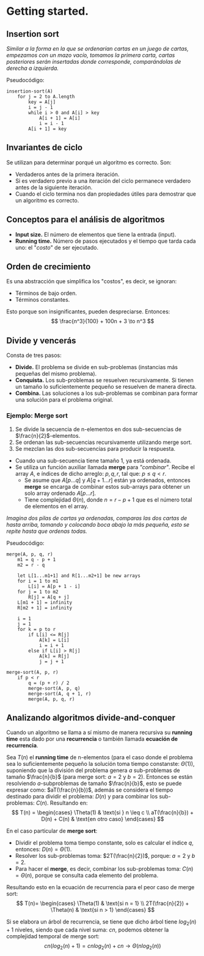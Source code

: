 # Getting started.

## Insertion sort
*Similar a la forma en la que se ordenarían cartas en un juego de cartas, empezamos con un mazo vacío, tomamos la primera carta, cartas posteriores serán insertadas donde corresponde, comparándolas de derecha a izquierda.*

Pseudocódigo:
```
insertion-sort(A)
    for j = 2 to A.length
        key = A[j]
        i = j - 1
        while i > 0 and A[i] > key
            A[i + 1] = A[i]
            i = i - 1
        A[i + 1] = key
```

## Invariantes de ciclo
Se utilizan para determinar porqué un algoritmo es correcto. Son:
- Verdaderos antes de la primera iteración.
- Si es verdadero previo a una iteración del ciclo permanece verdadero antes de la siguiente iteración.
- Cuando el ciclo termina nos dan propiedades útiles para demostrar que un algoritmo es correcto.

## Conceptos para el análisis de algoritmos
- **Input size.** El número de elementos que tiene la entrada (input).
- **Running time.** Número de pasos ejecutados y el tiempo que tarda cada uno: el "*costo*" de ser ejecutado.

## Orden de crecimiento
Es una abstracción que simplifica los "costos", es decir, se ignoran:
- Términos de bajo orden.
- Términos constantes.

Esto porque son insignificantes, pueden despreciarse. Entonces: 
$$
\frac{n^3}{100} + 100n + 3 \to n^3
$$

## Divide y vencerás
Consta de tres pasos:
- **Divide.** El problema se divide en sub-problemas (instancias más pequeñas del mismo problema).
- **Conquista.** Los sub-problemas se resuelven recursivamente. Si tienen un tamaño lo suficientemente pequeño se resuelven de manera directa.
- **Combina.** Las soluciones a los sub-problemas se combinan para formar una solución para el problema original.

### Ejemplo: Merge sort
1. Se divide la secuencia de n-elementos en dos sub-secuencias de $\frac{n}{2}$-elementos.
2. Se ordenan las sub-secuencias recursivamente utilizando merge sort.
3. Se mezclan las dos sub-secuencias para producir la respuesta.

* Cuando una sub-secuencia tiene tamaño 1, ya está ordenada.
* Se utiliza un función auxiliar llamada **merge** para *"combinar"*. Recibe el array $A$, e índices de dicho arreglo:  $p, q, r$, tal que: $p \le q \lt r$.
    * Se asume que $A[p...q]$ y $A[q+1...r]$ están ya ordenados, entonces **merge** se encarga de combinar estos sub-arrays para obtener un solo array ordenado $A[p...r]$.
    * Tiene complejidad $\Theta(n)$, donde $n = r - p + 1$ que es el número total de elementos en el array.

*Imagina dos pilas de cartas ya ordenadas, comparas las dos cartas de hasta arriba, tomando y colocando boca abajo la más pequeña, esto se repite hasta que ordenas todas.*

Pseudocódigo:
```
merge(A, p, q, r)
    m1 = q - p + 1
    m2 = r - q

    let L[1...m1+1] and R[1...m2+1] be new arrays
    for i = 1 to m1
        L[i] = A[p + 1 - i]
    for j = 1 to m2
        R[j] = A[q + j]
    L[m1 + 1] = infinity
    R[m2 + 1] = infinity

    i = 1
    j = 1
    for k = p to r
        if L[i] <= R[j]
            A[k] = L[i]
            i = i + 1
        else if L[i] > R[j]
            A[k] = R[j]
            j = j + 1
```
```
merge-sort(A, p, r)
    if p < r
        q = (p + r) / 2
        merge-sort(A, p, q)
        merge-sort(A, q + 1, r)
        merge(A, p, q, r)
```

## Analizando algoritmos **divide-and-conquer**
Cuando un algoritmo se llama a sí mismo de manera recursiva su **running time** esta dado por una **recurrencia** o también llamada **ecuación de recurrencia**.

Sea $T(n)$ el **running time** de n-elementos (para el caso donde el problema sea lo suficientemente pequeño la solución toma tiempo constanste: $\Theta(1)$), suponiendo que la división del problema genera $a$ sub-problemas de tamaño $\frac{n}{b}$ (para merge sort: $a=2$ y $b=2$).
Entonces se están resolviendo $a$-subproblemas de tamaño $\frac{n}{b}$, esto se puede expresar como: $aT(\frac{n}{b})$, además se considera el tiempo destinado para dividir el problema: $D(n)$ y para combinar los sub-problemas: $C(n)$.
Resultando en:
$$
T(n) = 
\begin{cases}
    \Theta(1) & \text{si } n \leq c \\
    aT(\frac{n}{b}) + D(n) + C(n) & \text{en otro caso}
\end{cases}
$$

En el caso particular de **merge sort**: 
- Dividir el problema toma tiempo constante, solo es calcular el índice $q$, entonces: $D(n) = \Theta(1)$.
- Resolver los sub-problemas toma: $2T(\frac{n}{2})$, porque: $a=2$ y $b=2$.
- Para hacer el **merge**, es decir, combinar los sub-problemas toma: $C(n)=\Theta(n)$, porque se consulta cada elemento del problema.

Resultando esto en la ecuación de recurrencia para el peor caso de merge sort:
$$
T(n)=
\begin{cases}
    \Theta(1) & \text{si n = 1} \\
    2T(\frac{n}{2}) + \Theta(n) & \text{si n > 1}
\end{cases}
$$

Si se elabora un árbol de recurrencia, se tiene que dicho árbol tiene $log_2(n) + 1$ niveles, siendo que cada nivel suma: $cn$, podemos obtener la complejidad temporal de merge sort:
$$
cn(log_2(n) + 1) = cnlog_2(n)+cn \to \Theta(nlog_2(n))
$$
